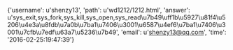 {'username': u'shenzy13', 'path': u'wd1212/1212.html', 'answer': u'sys_exit,sys_fork,sys_kill,sys_open,sys_read\u7b49\uff1b\u5927\u81f4\u5206\u4e3a\u8fdb\u7a0b\u7ba1\u7406\u3001\u6587\u4ef6\u7ba1\u7406\u3001\u7cfb\u7edf\u63a7\u5236\u7b49', 'email': u'shenzy13@qq.com', 'time': '2016-02-25:19:47:39'}
